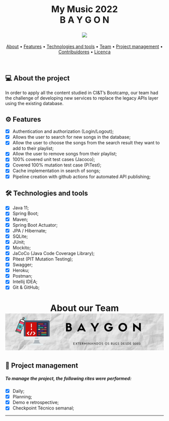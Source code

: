 <h1 align="center">
My Music 2022
   <br>
B A Y G O N
</h1>

<h3 align="center"> 
<img src="https://media.giphy.com/media/lqSDx8SI1916ysr4eq/giphy.gif">
</h3>
<p align="center">
 <a href="#-about-the-project">About</a> •
 <a href="#gear-features">Features</a> • 
 <a href="#hammer_and_wrench-technologies-and-tools">Technologies and tools</a> • 
 <a href="#about-our-team-">Team</a> • 
 <a href="#handshake-project-management">Project management</a> •
 <a href="#-contribuidores">Contribuidores</a> • 
 <a href="#user-content--licença">Licença</a>
</p>
<br>

## 💻 About the project
In order to apply all the content studied in CI&T’s Bootcamp, our team had the challenge of developing new services to replace the legacy APIs layer using the existing database. 

## :gear: Features
- [X]  Authentication and authorization (Login/Logout);
- [X]  Allows the user to search for new songs in the database;
- [X]  Allow the user to choose the songs from the search result they want to add to their playlist;
- [X]  Allow the user to remove songs from their playlist;
- [X]  100% covered unit test cases (Jacoco);
- [X]  Covered 100% mutation test case (PiTest);
- [X]  Cache implementation in search of songs;
- [X]  Pipeline creation with github actions for automated API publishing;

## :hammer_and_wrench: Technologies and tools
- [X]  Java  11;
- [X]  Spring Boot;
- [X]  Maven;
- [X]  Spring Boot Actuator;
- [X]  JPA / Hibernate;
- [X]  SQLite;
- [X]  JUnit;
- [X]  Mockito;
- [X]  JaCoCo (Java Code Coverage Library);
- [X]  Pitest (PIT Mutation Testing);
- [X]  Swagger;
- [X]  Heroku;
- [X]  Postman;
- [X]  Intellij IDEA;
- [X]  Git & GitHub;

<h1 align="center">
About our Team
 <img alt="Baygon" title="#Baygon" src="./.github/midia/BannerBaygon.png"/>
</h1>

## :handshake: Project management
##### To manage the project, the following rites were performed:
- [X]  Daily;
- [X]  Planning;
- [X]  Demo e retrospective;
- [X]  Checkpoint Técnico semanal;

---
